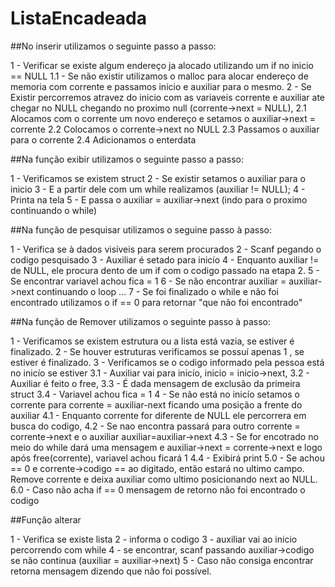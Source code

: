 # ListaEncadeada

##No inserir utilizamos o seguinte passo a passo:

1 - Verificar se existe algum endereço ja alocado utilizando um if no inicio == NULL
1.1 - Se não existir utilizamos o malloc para alocar endereço de memoria com corrente e passamos inicio e auxiliar para o mesmo.
2 - Se Existir percorremos atravez do inicio com as variaveis corrente e auxiliar ate chegar no NULL chegando no proximo null (corrente->next = NULL),
2.1 Alocamos com o corrente um novo endereço e setamos o auxiliar->next = corrente
2.2 Colocamos o corrente->next no NULL 
2.3 Passamos o auxiliar para o corrente
2.4 Adicionamos o enterdata

##Na função exibir utilizamos o seguinte passo a passo:

1 - Verificamos se existem struct 
2 - Se existir setamos o auxiliar para o inicio
3 - E a partir dele com um while realizamos (auxiliar != NULL);
4 - Printa na tela
5 - E passa o auxiliar = auxiliar->next (indo para o proximo continuando o while)

##Na função de pesquisar utilizamos o seguine passo à passo:

1 - Verifica se à dados visíveis para serem procurados
2 - Scanf pegando o codigo pesquisado
3 - Auxiliar é setado para inicío 
4 - Enquanto auxiliar != de NULL, ele procura dento de um if com o codigo passado na etapa 2.
5 - Se encontrar variavel achou fica = 1 
6 - Se não encontrar auxiliar = auxiliar->next continuando o loop ...
7 - Se foi finalizado o while e não foi encontrado utilizamos o if == 0 para retornar "que não foi encontrado" 

##Na função de Remover utilizamos o seguinte passo à passo:

1 - Verificamos se existem estrutura ou a lista está vazia, se estiver é finalizado.
2 - Se houver estruturas verificamos se possuí apenas 1 , se estiver é finalizado.
3 - Verificamos se o codigo informado pela pessoa está no inicío se estiver
3.1 - Auxiliar vai para inicío, inicio = inicio->next, 
3.2 - Auxiliar é feito o free,
3.3 - É dada mensagem de exclusão da primeira struct
3.4 - Variavel achou fica = 1
4 - Se não está no inicío setamos o corrente para  corrente = auxiliar-next ficando uma posição a frente do auxiliar
4.1 - Enquanto corrente for diferente de NULL ele percorrera em busca do codigo,
4.2 - Se nao encontra passará para outro corrente = corrente->next e o auxiliar auxiliar=auxiliar->next
4.3 - Se for encotrado no meio do while dará uma mensagem e auxiliar->next = corrente->next e logo após free(corrente), variavel achou ficará 1
4.4 - Exibirá print
5.0 - Se achou == 0 e corrente->codigo == ao digitado, então estará no ultimo campo. Remove corrente e deixa auxiliar como ultimo posicionando next ao NULL.
6.0 - Caso não acha if == 0 mensagem de retorno não foi encontrado o codigo

##Função alterar

1 - Verifica se existe lista
2 - informa o codigo
3 - auxiliar vai ao inicio percorrendo com while
4 - se encontrar, scanf passando auxiliar->codigo se não continua (auxiliar = auxiliar->next)
5 - Caso não consiga encontrar retorna mensagem dizendo que não foi possível.
